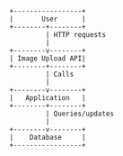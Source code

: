     +-----------------+
    |       User      |
    +--------+--------+
             | HTTP requests
             |
    +--------v--------+
    | Image Upload API|
    +--------+--------+
             | Calls
             |
    +--------v--------+
    |   Application   |
    +--------+--------+
             | Queries/updates
             |
    +--------v--------+
    |    Database     |
    +-----------------+
